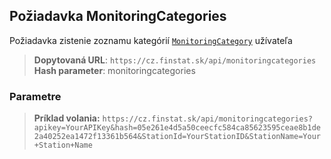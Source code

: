 ## Požiadavka MonitoringCategories
Požiadavka zistenie zoznamu kategórií [`MonitoringCategory`](#MonitoringCategory) užívateľa

> **Dopytovaná URL**: ```https://cz.finstat.sk/api/monitoringcategories```<br />
> **Hash parameter**: monitoringcategories
<!-- > **Dopytovaná URL**: ```https://www.finstat.cz/api/monitoringcategories```<br /> -->

### Parametre
[](../../../common/parameters/parameterscz-sk.md ':include')

> **Príklad volania:** ```https://cz.finstat.sk/api/monitoringcategories?apikey=YourAPIKey&hash=05e261e4d5a50ceecfc584ca85623595ceae8b1de2a40252ea1472f13361b564&StationId=YourStationID&StationName=Your+Station+Name```
